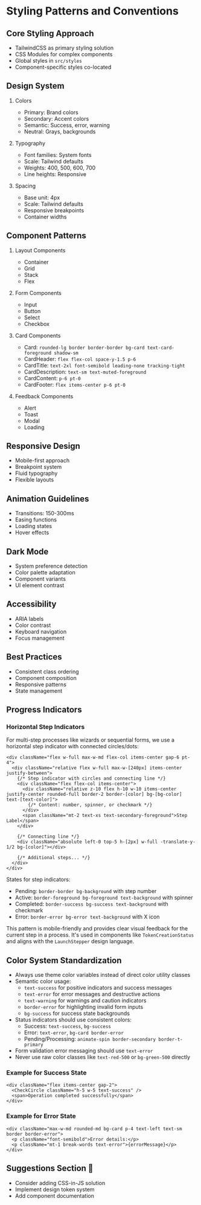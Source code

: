 # Styling Patterns and Conventions

## Core Styling Approach
- TailwindCSS as primary styling solution
- CSS Modules for complex components
- Global styles in `src/styles`
- Component-specific styles co-located

## Design System
1. Colors
   - Primary: Brand colors
   - Secondary: Accent colors
   - Semantic: Success, error, warning
   - Neutral: Grays, backgrounds

2. Typography
   - Font families: System fonts
   - Scale: Tailwind defaults
   - Weights: 400, 500, 600, 700
   - Line heights: Responsive

3. Spacing
   - Base unit: 4px
   - Scale: Tailwind defaults
   - Responsive breakpoints
   - Container widths

## Component Patterns
1. Layout Components
   - Container
   - Grid
   - Stack
   - Flex

2. Form Components
   - Input
   - Button
   - Select
   - Checkbox

3. Card Components
   - Card: `rounded-lg border border-border bg-card text-card-foreground shadow-sm`
   - CardHeader: `flex flex-col space-y-1.5 p-6`
   - CardTitle: `text-2xl font-semibold leading-none tracking-tight`
   - CardDescription: `text-sm text-muted-foreground`
   - CardContent: `p-6 pt-0`
   - CardFooter: `flex items-center p-6 pt-0`

4. Feedback Components
   - Alert
   - Toast
   - Modal
   - Loading

## Responsive Design
- Mobile-first approach
- Breakpoint system
- Fluid typography
- Flexible layouts

## Animation Guidelines
- Transitions: 150-300ms
- Easing functions
- Loading states
- Hover effects

## Dark Mode
- System preference detection
- Color palette adaptation
- Component variants
- UI element contrast

## Accessibility
- ARIA labels
- Color contrast
- Keyboard navigation
- Focus management

## Best Practices
- Consistent class ordering
- Component composition
- Responsive patterns
- State management

## Progress Indicators

### Horizontal Step Indicators

For multi-step processes like wizards or sequential forms, we use a horizontal step indicator with connected circles/dots:

```tsx
<div className="flex w-full max-w-md flex-col items-center gap-6 pt-4">
  <div className="relative flex w-full max-w-[240px] items-center justify-between">
    {/* Step indicator with circles and connecting line */}
    <div className="flex flex-col items-center">
      <div className="relative z-10 flex h-10 w-10 items-center justify-center rounded-full border-2 border-[color] bg-[bg-color] text-[text-color]">
        {/* Content: number, spinner, or checkmark */}
      </div>
      <span className="mt-2 text-xs text-secondary-foreground">Step Label</span>
    </div>

    {/* Connecting line */}
    <div className="absolute left-0 top-5 h-[2px] w-full -translate-y-1/2 bg-[color]"></div>

    {/* Additional steps... */}
  </div>
</div>
```

States for step indicators:
- Pending: `border-border bg-background` with step number
- Active: `border-foreground bg-foreground text-background` with spinner
- Completed: `border-success bg-success text-background` with checkmark
- Error: `border-error bg-error text-background` with X icon

This pattern is mobile-friendly and provides clear visual feedback for the current step in a process. It's used in components like `TokenCreationStatus` and aligns with the `LaunchStepper` design language.

## Color System Standardization
- Always use theme color variables instead of direct color utility classes
- Semantic color usage:
  - `text-success` for positive indicators and success messages
  - `text-error` for error messages and destructive actions
  - `text-warning` for warnings and caution indicators
  - `border-error` for highlighting invalid form inputs
  - `bg-success` for success state backgrounds
- Status indicators should use consistent colors:
  - Success: `text-success`, `bg-success`
  - Error: `text-error`, `bg-card border-error`
  - Pending/Processing: `animate-spin border-secondary border-t-primary`
- Form validation error messaging should use `text-error`
- Never use raw color classes like `text-red-500` or `bg-green-500` directly

### Example for Success State
```tsx
<div className="flex items-center gap-2">
  <CheckCircle className="h-5 w-5 text-success" />
  <span>Operation completed successfully</span>
</div>
```

### Example for Error State
```tsx
<div className="max-w-md rounded-md bg-card p-4 text-left text-sm border border-error">
  <p className="font-semibold">Error details:</p>
  <p className="mt-1 break-words text-error">{errorMessage}</p>
</div>
```

## Suggestions Section 📝
- Consider adding CSS-in-JS solution
- Implement design token system
- Add component documentation 